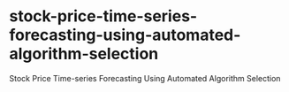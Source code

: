 # stock-price-time-series-forecasting-using-automated-algorithm-selection
Stock Price Time-series Forecasting Using Automated Algorithm Selection
